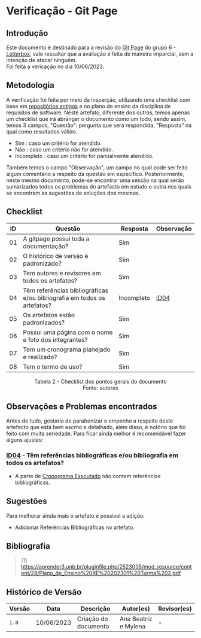 # Verificação - Git Page

## Introdução

Este documento é destinado para a revisão do [Git Page](https://requisitos-de-software.github.io/2023.1-Letterboxd/) do grupo 6 - [Letterbox](https://github.com/Requisitos-de-Software/2023.1-Letterboxd), vale ressaltar que a avaliação é feita de maneira imparcial, sem a intenção de atacar ninguém.
<br> Foi feita a vericação  no dia 10/06/2023.

## Metodologia

A verificação foi feita por meio da insperção, utilizando uma checklist com base em [repositórios antigos](https://github.com/Requisitos-de-Software) e no plano de ensino da disciplina de requisitos de software. Neste artefato, diferente dos outros, temos apenas um checklist que irá abranger o documento como um todo, sendo assim, temos 3 campos, "Questão": pergunta que será respondida, "Resposta" na qual como resultados válido.

- Sim : caso um critério for atendido.
- Não : caso um critério não for atendido.
- Incompleto : caso um critério for parcialmente atendido.

Também temos o campo "Observação", um campo no qual pode ser feito algum comentário a respeito da questão em específico. Posteriormente, neste mesmo documento, pode-se encontrar uma sessão na qual serão sumarizados todos os problemas do artefacto em estudo e outra nos quais se encontram as sugestões de soluções dos mesmos.

## Checklist

| ID  | Questão                                                                 | Resposta   | Observação |
| --- | ----------------------------------------------------------------------- | ---------- | ---------- |
| 01  | A gitpage possui toda a documentação?                                   | Sim        |            |
| 02  | O histórico de versão é padronizado?                                    | Sim        |            |
| 03  | Tem autores e revisores em todos os artefatos?                          | Sim        |            |
| 04  | Têm referências bibliográficas e/ou bibliografia em todos os artefatos? | Incompleto |[ID04](gitpage.md#observacoes-e-problemas-encontrados) |
| 05  | Os artefatos estão padronizados?                                        | Sim        |            |
| 06  | Possui uma página com o nome e foto dos integrantes?                    | Sim        |            |
| 07  | Tem um cronograma planejado e realizado?                                | Sim        |            |
| 08  | Tem o termo de uso?                                                     | Sim        |            |

<p align="center"> Tabela 2 - Checklist dos pontos gerais do documento <br> Fonte: autores </p>

## Observações e Problemas encontrados

Antes de tudo, gostaria de parabenizar o empenho a respeito deste artefacto que está bem escrito e detalhado, além disso, é notório que foi feito com muita seriedade. Para ficar ainda melhor é recomendável fazer alguns ajustes:

### [ID04](gitpage.md#checklist-de-documento) - Têm referências bibliográficas e/ou bibliografia em todos os artefatos?

- A parte de [Cronograma Executado](https://requisitos-de-software.github.io/2023.1-Letterboxd/cronogramaExecutado/) não contem referências bibliográficas.

## Sugestões

Para melhorar ainda mais o artefato é possivel a adição:

- Adicionar Referências Bibliográficas no artefato.

## Bibliografia

> [1] https://aprender3.unb.br/pluginfile.php/2523005/mod_resource/content/28/Plano_de_Ensino%20RE%20202301%20Turma%202.pdf

## Histórico de Versão

| Versão | Data       | Descrição            | Autor(es)            | Revisor(es) |
| ------ | ---------- | -------------------- | -------------------- | ----------- |
| `1.0`  | 10/06/2023 | Criação do documento | Ana Beatriz e Mylena | -           |
